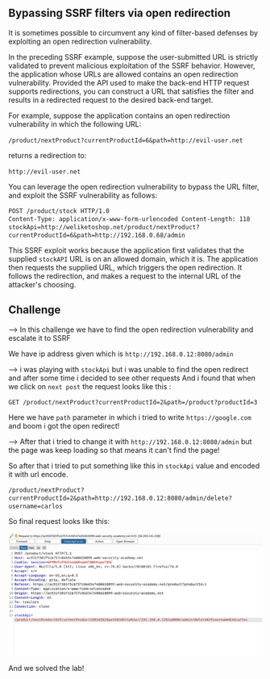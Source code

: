 ## Bypassing SSRF filters via open redirection

It is sometimes possible to circumvent any kind of filter-based defenses by exploiting an open redirection vulnerability.

In the preceding SSRF example, suppose the user-submitted URL is strictly validated to prevent malicious exploitation of the SSRF behavior. However, the application whose URLs are allowed contains an open redirection vulnerability. Provided the API used to make the back-end HTTP request supports redirections, you can construct a URL that satisfies the filter and results in a redirected request to the desired back-end target.

For example, suppose the application contains an open redirection vulnerability in which the following URL:

`/product/nextProduct?currentProductId=6&path=http://evil-user.net`

returns a redirection to:

`http://evil-user.net`

You can leverage the open redirection vulnerability to bypass the URL filter, and exploit the SSRF vulnerability as follows:

```
POST /product/stock HTTP/1.0
Content-Type: application/x-www-form-urlencoded Content-Length: 118 stockApi=http://weliketoshop.net/product/nextProduct?currentProductId=6&path=http://192.168.0.68/admin
```

This SSRF exploit works because the application first validates that the supplied `stockAPI` URL is on an allowed domain, which it is. The application then requests the supplied URL, which triggers the open redirection. It follows the redirection, and makes a request to the internal URL of the attacker's choosing.

## Challenge

--> In this challenge we have to find the open redirection vulnerability and escalate it to SSRF

We have ip address given which is `http://192.168.0.12:8080/admin`

--> i was playing with `stockApi` but i was unable to find the open redirect and after some time i decided to see other requests And i found that when we click on `next post` the request looks like this :

```
GET /product/nextProduct?currentProductId=2&path=/product?productId=3
```

Here we have `path` parameter in which i tried to write `https://google.com` and boom i got the open redirect!

--> After that i tried to change it with `http://192.168.0.12:8080/admin` but the page was keep loading so that means it can't find the page!

So after that i tried to put something like this in `stockApi` value and encoded it with url encode.

```
/product/nextProduct?currentProductId=2&path=http://192.168.0.12:8080/admin/delete?username=carlos
```

So final request looks like this:

![](Attachments/Pastedimage20220220133813.png)

And we solved the lab!
